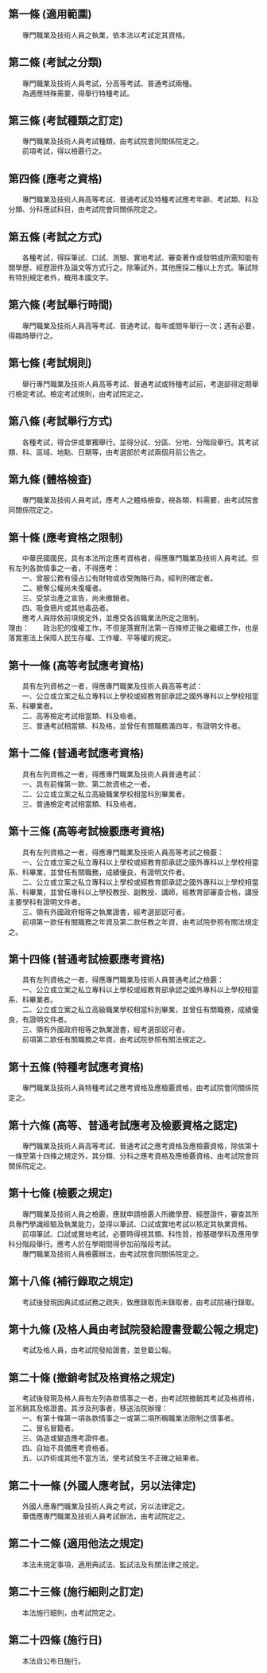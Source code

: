 第一條 (適用範圍)
-----------------
　　專門職業及技術人員之執業，依本法以考試定其資格。  


第二條 (考試之分類)
-------------------
　　專門職業及技術人員考試，分高等考試、普通考試兩種。  
　　為適應特殊需要，得舉行特種考試。  


第三條 (考試種類之訂定)
-----------------------
　　專門職業及技術人員考試種類，由考試院會同關係院定之。  
　　前項考試，得以檢覈行之。  


第四條 (應考之資格)
-------------------
　　專門職業及技術人員高等考試、普通考試及特種考試應考年齡、考試類、科及分類、分科應試科目，由考試院會同關係院定之。  


第五條 (考試之方式)
-------------------
　　各種考試，得採筆試、口試、測驗、實地考試、審查著作或發明或所需知能有關學歷、經歷證件及論文等方式行之。除筆試外，其他應採二種以上方式。筆試除有特別規定者外，概用本國文字。  


第六條 (考試舉行時間)
---------------------
　　專門職業及技術人員高等考試、普通考試，每年或間年舉行一次；遇有必要，得臨時舉行之。  


第七條 (考試規則)
-----------------
　　舉行專門職業及技術人員高等考試、普通考試或特種考試前，考選部得定期舉行檢定考試。檢定考試規則，由考試院定之。  


第八條 (考試舉行方式)
---------------------
　　各種考試，得合併或單獨舉行。並得分試、分區、分地、分階段舉行。其考試類、科、區域、地點、日期等，由考選部於考試兩個月前公告之。  


第九條 (體格檢查)
-----------------
　　專門職業及技術人員考試，應考人之體格檢查，視各類、科需要，由考試院會同關係院定之。  


第十條 (應考資格之限制)
-----------------------
　　中華民國國民，具有本法所定應考資格者，得應專門職業及技術人員考試。但有左列各款情事之一者，不得應考：  
　　一、曾服公務有侵占公有財物或收受賄賂行為，經判刑確定者。  
　　二、褫奪公權尚未復權者。  
　　三、受禁治產之宣告，尚未撤銷者。  
　　四、吸食鴉片或其他毒品者。  
　　應考人員除依前項規定外，並應受各該職業法所定之限制。  
理由：　　政治犯的復權工作，不但是落實刑法第一百條修正後之繼續工作，也是落實憲法上保障人民生存權、工作權、平等權的規定。

第十一條 (高等考試應考資格)
---------------------------
　　具有左列資格之一者，得應專門職業及技術人員高等考試：  
　　一、公立或立案之私立專科以上學校或經教育部承認之國外專科以上學校相當系、科畢業者。  
　　二、高等檢定考試相當類、科及格者。  
　　三、普通考試相當類、科及格，並曾任有關職務滿四年，有證明文件者。  


第十二條 (普通考試應考資格)
---------------------------
　　具有左列資格之一者，得應專門職業及技術人員普通考試：  
　　一、具有前條第一款、第二款資格之一者。  
　　二、公立或立案之私立高級職業學校相當科別畢業者。  
　　三、普通檢定考試相當類、科及格者。  


第十三條 (高等考試檢覈應考資格)
-------------------------------
　　具有左列資格之一者，得應專門職業及技術人員高等考試之檢覈：  
　　一、公立或立案之私立專科以上學校或經教育部承認之國外專科以上學校相當系、科畢業，並曾任有關職務，成績優良，有證明文件者。  
　　二、公立或立案之私立專科以上學校或經教育部承認之國外專科以上學校相當系、科畢業，並曾任專科以上學校教授、副教授、講師，經教育部審查合格，講授主要學科有證明文件者。  
　　三、領有外國政府相等之執業證書，經考選部認可者。  
　　前項第一款任有關職務之年資及第二款任教之年資，由考試院參照有關法規定之。  


第十四條 (普通考試檢覈應考資格)
-------------------------------
　　具有左列資格之一者，得應專門職業及技術人員普通考試之檢覈：  
　　一、公立或立案之私立專科以上學校或經教育部承認之國外專科以上學校相當系、科畢業者。  
　　二、公立或立案之私立高級職業學校相當科別畢業，並曾任有關職務，成績優良，有證明文件者。  
　　三、領有外國政府相等之執業證書，經考選部認可者。  
　　前項第二款任有關職務之年資，由考試院參照有關法規定之。  


第十五條 (特種考試應考資格)
---------------------------
　　專門職業及技術人員特種考試之應考資格及應檢覈資格，由考試院會同關係院定之。  


第十六條 (高等、普通考試應考及檢覈資格之認定)
---------------------------------------------
　　專門職業及技術人員高等考試、普通考試之應考資格及應檢覈資格，除依第十一條至第十四條之規定外，其分類、分科之應考資格及應檢覈資格，由考試院會同關係院定之。  


第十七條 (檢覈之規定)
---------------------
　　專門職業及技術人員之檢覈，應就申請檢覈人所繳學歷、經歷證件，審查其所具專門學識經驗及執業能力，並得以筆試、口試或實地考試以核定其執業資格。  
　　前項筆試、口試或實地考試，必要時得視其類、科性質，按基礎學科及應用學科分階段舉行。應考人於在學期間得參加前階段考試。  
　　專門職業及技術人員檢覈辦法，由考試院會同關係院定之。  


第十八條 (補行錄取之規定)
-------------------------
　　考試後發現因典試或試務之疏失，致應錄取而未錄取者，由考試院補行錄取。  


第十九條 (及格人員由考試院發給證書登載公報之規定)
-------------------------------------------------
　　考試及格人員，由考試院發給證書，並登載公報。  


第二十條 (撤銷考試及格資格之規定)
---------------------------------
　　考試後發現及格人員有左列各款情事之一者，由考試院撤銷其考試及格資格，並吊銷其及格證書。其涉及刑事者，移送法院辦理：  
　　一、有第十條第一項各款情事之一或第二項所稱職業法限制之情事者。  
　　二、冒名冒籍者。  
　　三、偽造或變造應考證件者。  
　　四、自始不具備應考資格者。  
　　五、以詐術或其他不當方法，使考試發生不正確之結果者。  


第二十一條 (外國人應考試，另以法律定)
-------------------------------------
　　外國人應專門職業及技術人員之考試，另以法律定之。  
　　華僑應專門職業及技術人員考試辦法，由考試院定之。  


第二十二條 (適用他法之規定)
---------------------------
　　本法未規定事項，適用典試法、監試法及有關法律之規定。  


第二十三條 (施行細則之訂定)
---------------------------
　　本法施行細則，由考試院定之。  


第二十四條 (施行日)
-------------------
　　本法自公布日施行。